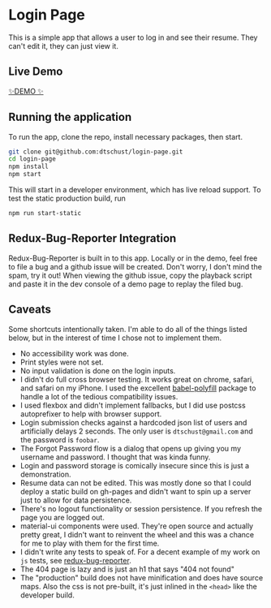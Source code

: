 # Login Page
This is a simple app that allows a user to log in and see their resume. They can't edit it, they can just view it.

## Live Demo
[✨DEMO ✨](https://dtschust.github.io/login-page)
## Running the application
To run the app, clone the repo, install necessary packages, then start.
```sh
git clone git@github.com:dtschust/login-page.git
cd login-page
npm install
npm start
```
This will start in a developer environment, which has live reload support. To test the static production build, run
```sh
npm run start-static
```

## Redux-Bug-Reporter Integration
Redux-Bug-Reporter is built in to this app. Locally or in the demo, feel free to file a bug and a github issue will be created. Don't worry, I don't mind the spam, try it out! When viewing the github issue, copy the playback script and paste it in the dev console of a demo page to replay the filed bug.

## Caveats
Some shortcuts intentionally taken. I'm able to do all of the things listed below, but in the interest of time I chose not to implement them.
* No accessibility work was done.
* Print styles were not set.
* No input validation is done on the login inputs.
* I didn't do full cross browser testing. It works great on chrome, safari, and safari on my iPhone. I used the excellent [babel-polyfill](https://babeljs.io/docs/usage/polyfill/) package to handle a lot of the tedious compatibility issues.
* I used flexbox and didn't implement fallbacks, but I did use postcss autoprefixer to help with browser support.
* Login submission checks against a hardcoded json list of users and artificially delays 2 seconds. The only user is `dtschust@gmail.com` and the password is `foobar`.
* The Forgot Password flow is a dialog that opens up giving you my username and password. I thought that was kinda funny.
* Login and password storage is comically insecure since this is just a demonstration.
* Resume data can not be edited. This was mostly done so that I could deploy a static build on gh-pages and didn't want to spin up a server just to allow for data persistence.
* There's no logout functionality or session persistence. If you refresh the page you are logged out.
* material-ui components were used. They're open source and actually pretty great, I didn't want to reinvent the wheel and this was a chance for me to play with them for the first time.
* I didn't write any tests to speak of. For a decent example of my work on `js` tests, see [redux-bug-reporter](https://github.com/dtschust/redux-bug-reporter).
* The 404 page is lazy and is just an h1 that says "404 not found"
* The "production" build does not have minification and does have source maps. Also the css is not pre-built, it's just inlined in the `<head>` like the developer build.
